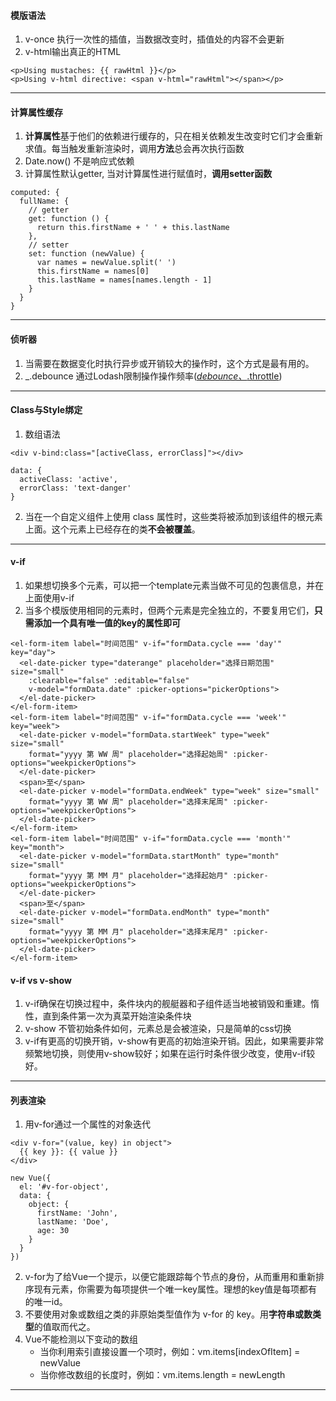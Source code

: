 #### 模版语法
1. v-once 执行一次性的插值，当数据改变时，插值处的内容不会更新
2. v-html输出真正的HTML
  ```
  <p>Using mustaches: {{ rawHtml }}</p>
  <p>Using v-html directive: <span v-html="rawHtml"></span></p>
  ```
***

#### 计算属性缓存
1. **计算属性**基于他们的依赖进行缓存的，只在相关依赖发生改变时它们才会重新求值。每当触发重新渲染时，调用**方法**总会再次执行函数
2. Date.now() 不是响应式依赖
3. 计算属性默认getter, 当对计算属性进行赋值时，**调用setter函数**
  ```
  computed: {
    fullName: {
      // getter
      get: function () {
        return this.firstName + ' ' + this.lastName
      },
      // setter
      set: function (newValue) {
        var names = newValue.split(' ')
        this.firstName = names[0]
        this.lastName = names[names.length - 1]
      }
    }
  }
  ```
***

#### 侦听器
1. 当需要在数据变化时执行异步或开销较大的操作时，这个方式是最有用的。
2. _.debounce 通过Lodash限制操作操作频率([_debounce、_.throttle](https://lodash.com/docs#debounce))
***

#### Class与Style绑定
1. 数组语法
  ```
  <div v-bind:class="[activeClass, errorClass]"></div>
  ```
  ```
  data: {
    activeClass: 'active',
    errorClass: 'text-danger'
  }
  ```
2. 当在一个自定义组件上使用 class 属性时，这些类将被添加到该组件的根元素上面。这个元素上已经存在的类**不会被覆盖**。
***

#### v-if
1. 如果想切换多个元素，可以把一个template元素当做不可见的包裹信息，并在上面使用v-if
2. 当多个模版使用相同的元素时，但两个元素是完全独立的，不要复用它们，**只需添加一个具有唯一值的key的属性即可**
  ```
  <el-form-item label="时间范围" v-if="formData.cycle === 'day'" key="day">
    <el-date-picker type="daterange" placeholder="选择日期范围" size="small"
      :clearable="false" :editable="false"
      v-model="formData.date" :picker-options="pickerOptions">
    </el-date-picker>
  </el-form-item>
  <el-form-item label="时间范围" v-if="formData.cycle === 'week'" key="week">
    <el-date-picker v-model="formData.startWeek" type="week" size="small"
      format="yyyy 第 WW 周" placeholder="选择起始周" :picker-options="weekpickerOptions">
    </el-date-picker>
    <span>至</span>
    <el-date-picker v-model="formData.endWeek" type="week" size="small"
      format="yyyy 第 WW 周" placeholder="选择末尾周" :picker-options="weekpickerOptions">
    </el-date-picker>
  </el-form-item>
  <el-form-item label="时间范围" v-if="formData.cycle === 'month'" key="month">
    <el-date-picker v-model="formData.startMonth" type="month" size="small"
      format="yyyy 第 MM 月" placeholder="选择起始月" :picker-options="weekpickerOptions">
    </el-date-picker>
    <span>至</span>
    <el-date-picker v-model="formData.endMonth" type="month" size="small"
      format="yyyy 第 MM 月" placeholder="选择末尾月" :picker-options="weekpickerOptions">
    </el-date-picker>
  </el-form-item>
  ```
#### v-if vs v-show
1. v-if确保在切换过程中，条件块内的舰艇器和子组件适当地被销毁和重建。惰性，直到条件第一次为真菜开始渲染条件块
2. v-show 不管初始条件如何，元素总是会被渲染，只是简单的css切换
3. v-if有更高的切换开销，v-show有更高的初始渲染开销。因此，如果需要非常频繁地切换，则使用v-show较好；如果在运行时条件很少改变，使用v-if较好。
***


#### 列表渲染
1. 用v-for通过一个属性的对象迭代
  ```
  <div v-for="(value, key) in object">
    {{ key }}: {{ value }}
  </div>
  ```
  ```
  new Vue({
    el: '#v-for-object',
    data: {
      object: {
        firstName: 'John',
        lastName: 'Doe',
        age: 30
      }
    }
  })
  ```
2. v-for为了给Vue一个提示，以便它能跟踪每个节点的身份，从而重用和重新排序现有元素，你需要为每项提供一个唯一key属性。理想的key值是每项都有的唯一id。
3. 不要使用对象或数组之类的非原始类型值作为 v-for 的 key。用**字符串或数类型**的值取而代之。
4. Vue不能检测以下变动的数组
    + 当你利用索引直接设置一个项时，例如：vm.items[indexOfItem] = newValue
    + 当你修改数组的长度时，例如：vm.items.length = newLength
***

